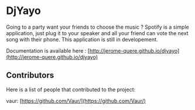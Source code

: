 DjYayo
==========

Going to a party want your friends to choose the music ?
Spotify is a simple application, just plug it to your speaker and all your friend can vote the next song with their phone.
This application is still in developement.


Documentation is available here : [http://jerome-quere.github.io/djyayo](http://jerome-quere.github.io/djyayo)


Contributors
------------

Here is a list of people that contributed to the project:

vaur: [https://github.com/Vaur/](https://github.com/Vaur/)